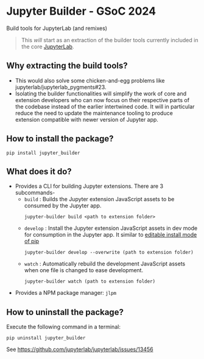 # Jupyter Builder - GSoC 2024

Build tools for JupyterLab (and remixes)

> This _will_ start as an extraction of the builder tools currently included in
> the core [JupyterLab](https://github.com/jupyterlab/jupyterlab).

## Why extracting the build tools?

- This would also solve some chicken-and-egg problems like jupyterlab/jupyterlab_pygments#23.
- Isolating the builder functionalities will simplify the work
of core and extension developers who can now focus on their respective parts of the
codebase instead of the earlier intertwined code. It will in particular reduce the need to update the maintenance tooling to produce extension compatible with newer version of Jupyter app.

## How to install the package?
```
pip install jupyter_builder
```
## What does it do?
- Provides a CLI for building Jupyter extensions. There are 3 subcommands-
  - `build` : Builds the Jupyter extension JavaScript assets to be consumed by the Jupyter app.
      ```
      jupyter-builder build <path to extension folder>
      ```
  - `develop` :  Install the Jupyter extension JavaScript assets in dev mode for consumption in the Jupyter app. It similar to [editable install mode of pip](https://setuptools.pypa.io/en/latest/userguide/development_mode.html)
      ```
      jupyter-builder develop --overwrite (path to extension folder)
      ```
  - `watch` : Automatically rebuild the development JavaScript assets when one file is changed to ease development.
      ```
      jupyter-builder watch (path to extension folder)
      ```
- Provides a NPM package manager: `jlpm`

## How to uninstall the package?

Execute the following command in a terminal:

```
pip uninstall jupyter_builder
```
See https://github.com/jupyterlab/jupyterlab/issues/13456
